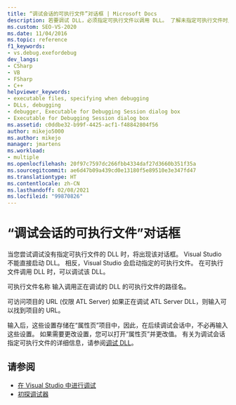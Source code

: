 ```yaml
---
title: “调试会话的可执行文件”对话框 | Microsoft Docs
description: 若要调试 DLL，必须指定可执行文件以调用 DLL。 了解未指定可执行文件时显示的对话框。
ms.custom: SEO-VS-2020
ms.date: 11/04/2016
ms.topic: reference
f1_keywords:
- vs.debug.exefordebug
dev_langs:
- CSharp
- VB
- FSharp
- C++
helpviewer_keywords:
- executable files, specifying when debugging
- DLLs, debugging
- debugger, Executable for Debugging Session dialog box
- Executable for Debugging Session dialog box
ms.assetid: c0ddbe32-b99f-4425-acf1-f48842804f56
author: mikejo5000
ms.author: mikejo
manager: jmartens
ms.workload:
- multiple
ms.openlocfilehash: 20f97c7597dc266fbb4334daf27d3660b351f35a
ms.sourcegitcommit: ae6d47b09a439cd0e13180f5e89510e3e347fd47
ms.translationtype: HT
ms.contentlocale: zh-CN
ms.lasthandoff: 02/08/2021
ms.locfileid: "99870826"
---
```

# <a name="executable-for-debugging-session-dialog-box"></a>“调试会话的可执行文件”对话框

当您尝试调试没有指定可执行文件的 DLL 时，将出现该对话框。 Visual Studio 不能直接启动 DLL。 相反，Visual Studio 会启动指定的可执行文件。 在可执行文件调用 DLL 时，可以调试该 DLL。

 可执行文件名称 输入调用正在调试的 DLL 的可执行文件的路径名。

 可访问项目的 URL (仅限 ATL Server) 如果正在调试 ATL Server DLL，则输入可以找到项目的 URL。

 输入后，这些设置存储在“属性页”项目中，因此，在后续调试会话中，不必再输入这些设置。 如果需要更改设置，您可以打开“属性页”并更改值。 有关为调试会话指定可执行文件的详细信息，请参阅[调试 DLL](../debugger/how-to-debug-from-a-dll-project.md)。

## <a name="see-also"></a>请参阅

- [在 Visual Studio 中进行调试](../debugger/index.yml)
- [初探调试器](../debugger/debugger-feature-tour.md)